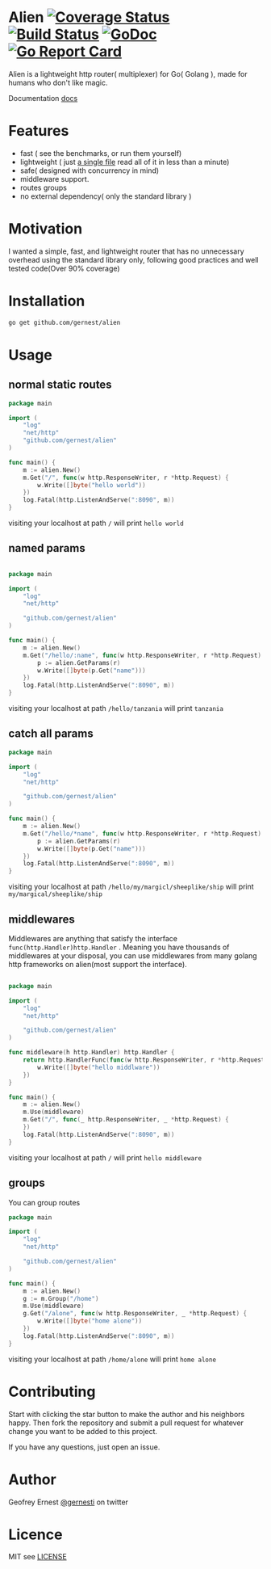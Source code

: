 # Alien [![Coverage Status](https://coveralls.io/repos/github/gernest/alien/badge.svg?branch=master)](https://coveralls.io/github/gernest/alien?branch=master) [![Build Status](https://travis-ci.org/gernest/alien.svg?branch=master)](https://travis-ci.org/gernest/alien) [![GoDoc](https://godoc.org/github.com/gernest/alien?status.svg)](https://godoc.org/github.com/gernest/alien) [![Go Report Card](https://goreportcard.com/badge/github.com/gernest/alien)](https://goreportcard.com/report/github.com/gernest/alien)

Alien is a lightweight http router( multiplexer) for Go( Golang ), made for humans who don't like magic.

Documentation [docs](https://godoc.org/github.com/gernest/alien)

# Features

* fast ( see the benchmarks, or run them yourself)
* lightweight ( just [a single file](alien.go) read all of it in less than a minute)
* safe( designed with concurrency in mind)
* middleware support.
* routes groups
* no external dependency( only the standard library )

# Motivation

I wanted a simple, fast, and lightweight router that has no unnecessary overhead using the standard library only, following good practices and well tested code(Over 90% coverage)

# Installation

```bash
go get github.com/gernest/alien
```

# Usage

## normal static routes

```go
package main

import (
    "log"
    "net/http"
    "github.com/gernest/alien"
)

func main() {
    m := alien.New()
    m.Get("/", func(w http.ResponseWriter, r *http.Request) {
        w.Write([]byte("hello world"))
    })
    log.Fatal(http.ListenAndServe(":8090", m))
}
```

visiting your localhost at path `/` will print `hello world`

## named params

```go

package main

import (
    "log"
    "net/http"

    "github.com/gernest/alien"
)

func main() {
    m := alien.New()
    m.Get("/hello/:name", func(w http.ResponseWriter, r *http.Request) {
        p := alien.GetParams(r)
        w.Write([]byte(p.Get("name")))
    })
    log.Fatal(http.ListenAndServe(":8090", m))
}
```

visiting your localhost at path `/hello/tanzania` will print `tanzania`

## catch all params

```go
package main

import (
    "log"
    "net/http"

    "github.com/gernest/alien"
)

func main() {
    m := alien.New()
    m.Get("/hello/*name", func(w http.ResponseWriter, r *http.Request) {
        p := alien.GetParams(r)
        w.Write([]byte(p.Get("name")))
    })
    log.Fatal(http.ListenAndServe(":8090", m))
}
```

visiting your localhost at path `/hello/my/margicl/sheeplike/ship` will print
`my/margical/sheeplike/ship`

## middlewares

Middlewares are anything that satisfy the interface
`func(http.Handler)http.Handler` . Meaning you have thousands of middlewares at
your disposal, you can use middlewares from many golang http frameworks on
alien(most support the interface).

```go

package main

import (
    "log"
    "net/http"

    "github.com/gernest/alien"
)

func middleware(h http.Handler) http.Handler {
    return http.HandlerFunc(func(w http.ResponseWriter, r *http.Request) {
        w.Write([]byte("hello middlware"))
    })
}

func main() {
    m := alien.New()
    m.Use(middleware)
    m.Get("/", func(_ http.ResponseWriter, _ *http.Request) {
    })
    log.Fatal(http.ListenAndServe(":8090", m))
}
```

visiting your localhost at path `/` will print `hello middleware`

## groups

You can group routes

```go
package main

import (
    "log"
    "net/http"

    "github.com/gernest/alien"
)

func main() {
    m := alien.New()
    g := m.Group("/home")
    m.Use(middleware)
    g.Get("/alone", func(w http.ResponseWriter, _ *http.Request) {
        w.Write([]byte("home alone"))
    })
    log.Fatal(http.ListenAndServe(":8090", m))
}
```

visiting your localhost at path `/home/alone` will print `home alone`

# Contributing

Start with clicking the star button to make the author and his neighbors happy. Then fork the repository and submit a pull request for whatever change you want to be added to this project.

If you have any questions, just open an issue.

# Author

Geofrey Ernest  [@gernesti](https://twitter.com/gernesti) on twitter

# Licence

MIT see [LICENSE](LICENSE)
